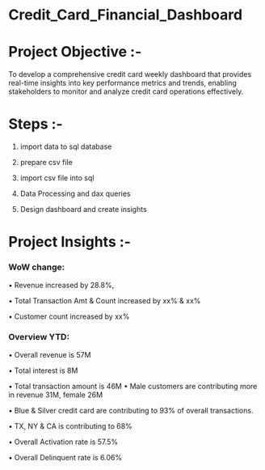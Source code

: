 # Credit_Card_Financial_Dashboard


# Project Objective :-

To develop a comprehensive credit card weekly dashboard that provides real-time insights into key performance metrics and trends, enabling stakeholders to monitor and analyze credit card operations effectively.

# Steps :-

1. import data to sql database
 
2. prepare csv file
   
3. import csv file into sql

4. Data Processing and dax queries

5. Design dashboard and create insights

# Project Insights :-


### WoW change:

• Revenue increased by 28.8%,

• Total Transaction Amt & Count increased by xx% & xx%

• Customer count increased by xx%

### Overview YTD:

• Overall revenue is 57M

• Total interest is 8M

• Total transaction amount is 46M
• Male customers are contributing more in revenue 31M, female 26M

• Blue & Silver credit card are contributing to 93% of overall
transactions.

• TX, NY & CA is contributing to 68%

• Overall Activation rate is 57.5%

• Overall Delinquent rate is 6.06%
